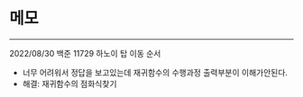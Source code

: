 # 메모
---
2022/08/30 백준 11729 하노이 탑 이동 순서
 * 너무 어려워서 정답을 보고있는데 재귀함수의 수행과정 출력부분이 이해가안된다.
 * 해결: 재귀함수의 점화식찾기
